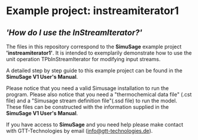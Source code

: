 # Example project: instreamiterator1 
## _'How do I use the InStreamIterator?'_

The files in this repository correspond to the __SimuSage__ example project __\'instreamiterator1\'__. It is intended to exemplarily demonstrate how to use the unit operation TPbInStreamIterator for modifying input streams. 

A detailed step by step guide to this example project can be found in the __SimuSage V1 User\'s Manual__.  

Please notice that you need a valid Simusage installation to run the program. Please also notice that you need a "thermochemical data file" (.cst file) and a "Simusage stream definition file"(.ssd file) to run the model. These files can be constructed with the information supplied in the __SimuSage V1 User\'s Manual__.

If you have access to __SimuSage__ and you need help please make contact with GTT-Technologies by email (info@gtt-technologies.de).
